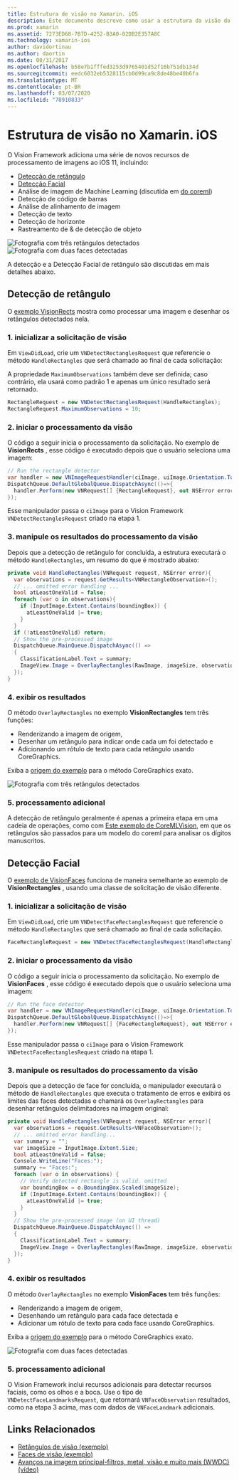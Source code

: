 ```yaml
---
title: Estrutura de visão no Xamarin. iOS
description: Este documento descreve como usar a estrutura da visão do iOS 11 no Xamarin. iOS. Especificamente, ele aborda a detecção de retângulo e a detecção facial.
ms.prod: xamarin
ms.assetid: 7273ED68-7B7D-4252-B3A0-02DB2E357A8C
ms.technology: xamarin-ios
author: davidortinau
ms.author: daortin
ms.date: 08/31/2017
ms.openlocfilehash: b58e7b1fffed3253d9765401d52f16b751db134d
ms.sourcegitcommit: eedc6032eb5328115cb0d99ca9c8de48be40b6fa
ms.translationtype: MT
ms.contentlocale: pt-BR
ms.lasthandoff: 03/07/2020
ms.locfileid: "78910833"
---
```

# <a name="vision-framework-in-xamarinios"></a>Estrutura de visão no Xamarin. iOS

O Vision Framework adiciona uma série de novos recursos de processamento de imagens ao iOS 11, incluindo:

- [Detecção de retângulo](#rectangles)
- [Detecção Facial](#faces)
- Análise de imagem de Machine Learning (discutida em [do coreml](~/ios/platform/introduction-to-ios11/coreml.md))
- Detecção de código de barras
- Análise de alinhamento de imagem
- Detecção de texto
- Detecção de horizonte
- Rastreamento de & de detecção de objeto

![Fotografia com três retângulos detectados](vision-images/found-rectangles-tiny.png) ![Fotografia com duas faces detectadas](vision-images/xamarin-home-faces-tiny.png)

A detecção e a Detecção Facial de retângulo são discutidas em mais detalhes abaixo.

<a name="rectangles" />

## <a name="rectangle-detection"></a>Detecção de retângulo

O [exemplo VisionRects](https://docs.microsoft.com/samples/xamarin/ios-samples/ios11-visionrectangles) mostra como processar uma imagem e desenhar os retângulos detectados nela.

### <a name="1-initialize-the-vision-request"></a>1. inicializar a solicitação de visão

Em `ViewDidLoad`, crie um `VNDetectRectanglesRequest` que referencie o método `HandleRectangles` que será chamado ao final de cada solicitação:

A propriedade `MaximumObservations` também deve ser definida; caso contrário, ela usará como padrão 1 e apenas um único resultado será retornado.

```csharp
RectangleRequest = new VNDetectRectanglesRequest(HandleRectangles);
RectangleRequest.MaximumObservations = 10;
```

### <a name="2-start-the-vision-processing"></a>2. iniciar o processamento da visão

O código a seguir inicia o processamento da solicitação. No exemplo de **VisionRects** , esse código é executado depois que o usuário seleciona uma imagem:

```csharp
// Run the rectangle detector
var handler = new VNImageRequestHandler(ciImage, uiImage.Orientation.ToCGImagePropertyOrientation(), new VNImageOptions());
DispatchQueue.DefaultGlobalQueue.DispatchAsync(()=>{
  handler.Perform(new VNRequest[] {RectangleRequest}, out NSError error);
});
```

Esse manipulador passa o `ciImage` para o Vision Framework `VNDetectRectanglesRequest` criado na etapa 1.

### <a name="3-handle-the-results-of-vision-processing"></a>3. manipule os resultados do processamento da visão

Depois que a detecção de retângulo for concluída, a estrutura executará o método `HandleRectangles`, um resumo do que é mostrado abaixo:

```csharp
private void HandleRectangles(VNRequest request, NSError error){
  var observations = request.GetResults<VNRectangleObservation>();
  // ... omitted error handling ...
  bool atLeastOneValid = false;
  foreach (var o in observations){
    if (InputImage.Extent.Contains(boundingBox)) {
      atLeastOneValid |= true;
    }
  }
  if (!atLeastOneValid) return;
  // Show the pre-processed image
  DispatchQueue.MainQueue.DispatchAsync(() =>
  {
    ClassificationLabel.Text = summary;
    ImageView.Image = OverlayRectangles(RawImage, imageSize, observations);
  });
}
```

### <a name="4-display-the-results"></a>4. exibir os resultados

O método `OverlayRectangles` no exemplo **VisionRectangles** tem três funções:

- Renderizando a imagem de origem,
- Desenhar um retângulo para indicar onde cada um foi detectado e
- Adicionando um rótulo de texto para cada retângulo usando CoreGraphics.

Exiba a [origem do exemplo](https://docs.microsoft.com/samples/xamarin/ios-samples/ios11-visionrectangles) para o método CoreGraphics exato.

![Fotografia com três retângulos detectados](vision-images/found-rectangles-phone-sml.png)

### <a name="5-further-processing"></a>5. processamento adicional

A detecção de retângulo geralmente é apenas a primeira etapa em uma cadeia de operações, como com [Este exemplo de CoreMLVision](~/ios/platform/introduction-to-ios11/coreml.md#coremlvision), em que os retângulos são passados para um modelo do coreml para analisar os dígitos manuscritos.

<a name="faces" />

## <a name="face-detection"></a>Detecção Facial

O [exemplo de VisionFaces](https://docs.microsoft.com/samples/xamarin/ios-samples/ios11-visionfaces) funciona de maneira semelhante ao exemplo de **VisionRectangles** , usando uma classe de solicitação de visão diferente.

### <a name="1-initialize-the-vision-request"></a>1. inicializar a solicitação de visão

Em `ViewDidLoad`, crie um `VNDetectFaceRectanglesRequest` que referencie o método `HandleRectangles` que será chamado ao final de cada solicitação.

```csharp
FaceRectangleRequest = new VNDetectFaceRectanglesRequest(HandleRectangles);
```

### <a name="2-start-the-vision-processing"></a>2. iniciar o processamento da visão

O código a seguir inicia o processamento da solicitação. No exemplo de **VisionFaces** , esse código é executado depois que o usuário seleciona uma imagem:

```csharp
// Run the face detector
var handler = new VNImageRequestHandler(ciImage, uiImage.Orientation.ToCGImagePropertyOrientation(), new VNImageOptions());
DispatchQueue.DefaultGlobalQueue.DispatchAsync(()=>{
  handler.Perform(new VNRequest[] {FaceRectangleRequest}, out NSError error);
});
```

Esse manipulador passa o `ciImage` para o Vision Framework `VNDetectFaceRectanglesRequest` criado na etapa 1.

### <a name="3-handle-the-results-of-vision-processing"></a>3. manipule os resultados do processamento da visão

Depois que a detecção de face for concluída, o manipulador executará o método de `HandleRectangles` que executa o tratamento de erros e exibirá os limites das faces detectadas e chamará os `OverlayRectangles` para desenhar retângulos delimitadores na imagem original:

```csharp
private void HandleRectangles(VNRequest request, NSError error){
  var observations = request.GetResults<VNFaceObservation>();
  // ... omitted error handling...
  var summary = "";
  var imageSize = InputImage.Extent.Size;
  bool atLeastOneValid = false;
  Console.WriteLine("Faces:");
  summary += "Faces:";
  foreach (var o in observations) {
    // Verify detected rectangle is valid. omitted
    var boundingBox = o.BoundingBox.Scaled(imageSize);
    if (InputImage.Extent.Contains(boundingBox)) {
      atLeastOneValid |= true;
    }
  }
  // Show the pre-processed image (on UI thread)
  DispatchQueue.MainQueue.DispatchAsync(() =>
  {
    ClassificationLabel.Text = summary;
    ImageView.Image = OverlayRectangles(RawImage, imageSize, observations);
  });
}
```

### <a name="4-display-the-results"></a>4. exibir os resultados

O método `OverlayRectangles` no exemplo **VisionFaces** tem três funções:

- Renderizando a imagem de origem,
- Desenhando um retângulo para cada face detectada e
- Adicionar um rótulo de texto para cada face usando CoreGraphics.

Exiba a [origem do exemplo](https://docs.microsoft.com/samples/xamarin/ios-samples/ios11-visionfaces) para o método CoreGraphics exato.

![Fotografia com duas faces detectadas](vision-images/found-faces-phone-sml.png)

### <a name="5-further-processing"></a>5. processamento adicional

O Vision Framework inclui recursos adicionais para detectar recursos faciais, como os olhos e a boca. Use o tipo de `VNDetectFaceLandmarksRequest`, que retornará `VNFaceObservation` resultados, como na etapa 3 acima, mas com dados de `VNFaceLandmark` adicionais.

## <a name="related-links"></a>Links Relacionados

- [Retângulos de visão (exemplo)](https://docs.microsoft.com/samples/xamarin/ios-samples/ios11-visionrectangles)
- [Faces de visão (exemplo)](https://docs.microsoft.com/samples/xamarin/ios-samples/ios11-visionfaces)
- [Avanços na imagem principal-filtros, metal, visão e muito mais (WWDC) (vídeo)](https://developer.apple.com/videos/play/wwdc2017/510/)
